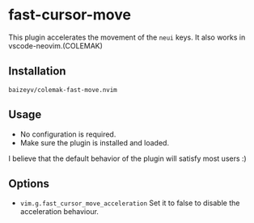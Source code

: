 # fast-cursor-move

This plugin accelerates the movement of the `neui` keys. It also works in vscode-neovim.(COLEMAK)

## Installation

`baizeyv/colemak-fast-move.nvim`

## Usage

- No configuration is required.
- Make sure the plugin is installed and loaded.

I believe that the default behavior of the plugin will satisfy most users :)

## Options

- `vim.g.fast_cursor_move_acceleration` Set it to false to disable the acceleration behaviour.

